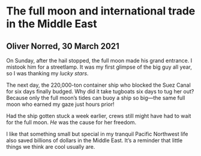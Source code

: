 # The full moon and international trade in the Middle East

## Oliver Norred, 30 March 2021

On Sunday, after the hail stopped, the full moon made his grand entrance. I mistook him for a streetlamp. It was my first glimpse of the big guy all year, so I was thanking my *lucky stars*.

The next day, the 220,000-ton container ship who blocked the Suez Canal for six days finally budged. Why did it take tugboats six days to tug her out? Because only the full moon’s tides can buoy a ship so big&mdash;the same full moon who earned my gaze just hours prior!

Had the ship gotten stuck a week earlier, crews still might have had to wait for the full moon. *He* was the cause for her freedom.

I like that something small but special in my tranquil Pacific Northwest life also saved billions of dollars in the Middle East. It’s a reminder that little things we think are cool usually are.